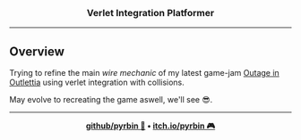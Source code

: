  <h3 align="center">
    <br><b>Verlet Integration Platformer</b><br>
</h3>

---

## Overview

Trying to refine the main _wire mechanic_ of my latest game-jam [Outage in Outlettia](https://github.com/pyrbin/outage-in-outlettia)
using verlet integration with collisions.

May evolve to recreating the game aswell, we'll see 😎.


---

<p align="center">
    <b><a href="https://github.com/pyrbin">github/pyrbin 🐙</a> • <a href="https://pyrbin.itch.io/">itch.io/pyrbin 🎮</a></b>
</p>
